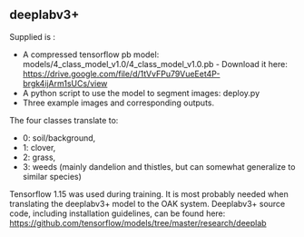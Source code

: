 ## deeplabv3+
Supplied is :

* A compressed tensorflow pb model: models/4_class_model_v1.0/4_class_model_v1.0.pb - Download it here: https://drive.google.com/file/d/1tVvFPu79VueEet4P-brgk4ijArm1sUCs/view
* A python script to use the model to segment images: deploy.py
* Three example images and corresponding outputs.

The four classes translate to: 
* 0: soil/background, 
* 1: clover,
* 2: grass,
* 3: weeds (mainly dandelion and thistles, but can somewhat generalize to similar species)

Tensorflow 1.15 was used during training. It is most probably needed when translating the deeplabv3+ model to the OAK system.
Deeplabv3+ source code, including installation guidelines, can be found here: https://github.com/tensorflow/models/tree/master/research/deeplab
